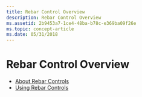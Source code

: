 ```yaml
---
title: Rebar Control Overview
description: Rebar Control Overview
ms.assetid: 2b9453a7-1ce4-48ba-b78c-e369ba09f26e
ms.topic: concept-article
ms.date: 05/31/2018
---
```


# Rebar Control Overview

-   [About Rebar Controls](rebar-controls.md)
-   [Using Rebar Controls](using-rebar-controls.md)

 

 




